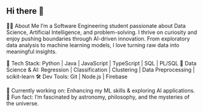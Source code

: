 ## Hi there 👋

🧑‍💻 About Me
I’m a Software Engineering student passionate about Data Science, Artificial Intelligence, and problem-solving. I thrive on curiosity and enjoy pushing boundaries through AI-driven innovation. From exploratory data analysis to machine learning models, I love turning raw data into meaningful insights.

🚀 Tech Stack: Python | Java | JavaScript | TypeScript | SQL | PL/SQL
🔬 Data Science & AI: Regression | Classification | Clustering | Data Preprocessing | scikit-learn
🛠 Dev Tools: Git | Node.js | Firebase

📌 Currently working on: Enhancing my ML skills & exploring AI applications.
🌌 Fun fact: I’m fascinated by astronomy, philosophy, and the mysteries of the universe.
<!--

-->
